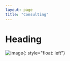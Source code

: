 ```yaml
---
layout: page
title: "Consulting"
---
```


# Heading



![image]("./images/RL-photo.png"){: style="float: left"}
